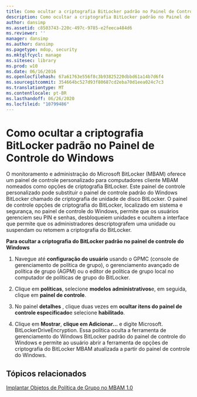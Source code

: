 ```yaml
---
title: Como ocultar a criptografia BitLocker padrão no Painel de Controle do Windows
description: Como ocultar a criptografia BitLocker padrão no Painel de Controle do Windows
author: dansimp
ms.assetid: c8503743-220c-497c-9785-e2feeca484d6
ms.reviewer: ''
manager: dansimp
ms.author: dansimp
ms.pagetype: mdop, security
ms.mktglfcycl: manage
ms.sitesec: library
ms.prod: w10
ms.date: 06/16/2016
ms.openlocfilehash: 67a61763e556f8c3b93825220dbbd61a14b7d6f4
ms.sourcegitcommit: 354664bc527d93f80687cd2eba70d1eea024c7c3
ms.translationtype: MT
ms.contentlocale: pt-BR
ms.lasthandoff: 06/26/2020
ms.locfileid: "10799486"
---
```

# Como ocultar a criptografia BitLocker padrão no Painel de Controle do Windows


O monitoramento e administração do Microsoft BitLocker (MBAM) oferece um painel de controle personalizado para computadores cliente MBAM nomeados como opções de criptografia BitLocker. Este painel de controle personalizado pode substituir o painel de controle padrão do Windows BitLocker chamado de criptografia de unidade de disco BitLocker. O painel de controle opções de criptografia do BitLocker, localizado em sistema e segurança, no painel de controle do Windows, permite que os usuários gerenciem seu PIN e senhas, desbloqueiem unidades e ocultem a interface que permite que os administradores descriptografem uma unidade ou suspendam ou retomem a criptografia do BitLocker.

**Para ocultar a criptografia do BitLocker padrão no painel de controle do Windows**

1.  Navegue até **configuração do usuário** usando o GPMC (console de gerenciamento de política de grupo), o gerenciamento avançado de política de grupo (AGPM) ou o editor de política de grupo local no computador de políticas de grupo do BitLocker.

2.  Clique em **políticas**, selecione **modelos administrativos**e, em seguida, clique em **painel de controle**.

3.  No painel **detalhes** , clique duas vezes em **ocultar itens do painel de controle especificado**e selecione **habilitado**.

4.  Clique em **Mostrar**, **clique em Adicionar...** e digite Microsoft. BitLockerDriveEncryption. Essa política oculta a ferramenta de gerenciamento do Windows BitLocker padrão do painel de controle do Windows e permite ao usuário abrir a ferramenta de opções de criptografia do BitLocker MBAM atualizada a partir do painel de controle do Windows.

## Tópicos relacionados


[Implantar Objetos de Política de Grupo no MBAM 1.0](deploying-mbam-10-group-policy-objects.md)

 

 





